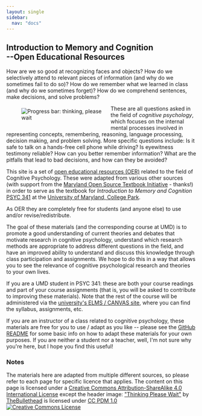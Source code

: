 ```yaml
---
layout: single
sidebar:
  nav: "docs"
---
```

## Introduction to Memory and Cognition <br>--Open Educational Resources

How are we so good at recognizing faces and objects? How do we selectively attend to relevant pieces of information (and why do we sometimes fail to do so)? How do we remember what we learned in class (and why do we sometimes forget)? How do we comprehend sentences, make decisions, and solve problems? 

<figure style="float:left;margin-right:10px;margin-top:7px;width:45%">
    <img src="https://bobsthinktank.github.io/PSYC341OER/images/thinking_cc0.jpg" alt="Progress bar: thinking, please wait">
</figure>

These are all questions asked in the field of *cognitive psychology*, which focuses on the internal mental processes involved in representing concepts, remembering, reasoning, language processing, decision making, and problem solving. More specific questions include: Is it safe to talk on a hands-free cell phone while driving? Is eyewitness testimony reliable? How can you better remember information? What are the pitfalls that lead to bad decisions, and how can they be avoided?

This site is a set of [open educational resources (OER)](https://en.wikipedia.org/wiki/Open_educational_resources) related to the field of Cognitive Psychology. These were adapted from various other sources (with support from the [Maryland Open Source Textbook Initiative](https://www.oer-maryland.org/) - thanks!) in order to serve as the textbook for *Introduction to Memory and Cognition* [PSYC 341](https://academiccatalog.umd.edu/search/?P=PSYC341) at the [University of Maryland, College Park](https://umd.edu/). 

As OER they are completely free for students (and anyone else) to use and/or revise/redistribute.

The goal of these materials (and the corresponding course at UMD) is to promote a good understanding of current theories and debates that motivate research in cognitive psychology, understand which research methods are appropriate to address different questions in the field, and have an improved ability to understand and discuss this knowledge through class participation and assignments. We hope to do this in a way that allows you to see the relevance of cognitive psychological research and theories to your own lives.

If you are a UMD student in PSYC 341: these are both your course readings and part of your course assignments (that is, you will be asked to contribute to improving these materials). Note that the rest of the course will be administered via the [university's ELMS / CANVAS site](https://elms.umd.edu/), where you can find the syllabus, assignments, etc. 

If you are an instructor of a class related to cognitive psychology, these materials are free for you to use / adapt as you like -- please see the [GitHub README](https://github.com/bobsthinktank/PSYC341OER/blob/master/README.md) for some basic info on how to adapt these materials for your own purposes. If you are neither a student nor a teacher, well, I'm not sure why you're here, but I hope you find this useful! 

### Notes
The materials here are adapted from multiple different sources, so please refer to each page for specific licence that applies. The content on this page is licensed under a <a rel="license" href="http://creativecommons.org/licenses/by-sa/4.0/">Creative Commons Attribution-ShareAlike 4.0 International License</a> except the header image: <a href="https://www.flickr.com/photos/39416639@N02/19281482595">"Thinking Please Wait"</a><span> by <a href="https://www.flickr.com/photos/39416639@N02">TheBullethead</a></span> is licensed under <a href="https://creativecommons.org/publicdomain/mark/1.0/?ref=ccsearch&atype=html" style="margin-right: 5px;">CC PDM 1.0</a>
<br><a rel="license" href="http://creativecommons.org/licenses/by-sa/4.0/"><img alt="Creative Commons License" style="border-width:0" src="https://i.creativecommons.org/l/by-sa/4.0/88x31.png" /></a>
